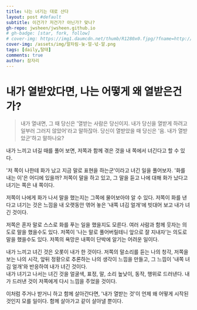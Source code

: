 ```yaml
---
title: 나는 녀기는 대로 산다
layout: post #default
subtitle: 이건가? 저건가? 아닌가? 맞나?
gh-repo: jwsheen/jwsheen.github.io
# gh-badge: [star, fork, follow]
# cover-img: https://img1.daumcdn.net/thumb/R1280x0.fjpg/?fname=http://t1.daumcdn.net/brunch/service/user/3KhP/image/vIG3sawFIdH9skyUWjjqP1JGUkM.jpg
cover-img: /assets/img/말차림-늧-얼-넋-알.png
tags: [daily,탈태]
comments: true
author: 잠자리
---
```


# 내가 열받았다면, 나는 어떻게 왜 열받은건가?

> 내가 열내면, 그 때 당신은 '열받는 사람은 당신이지. 내가 당신을 열받게 하려고 일부러 그러지 않았어'라고 말하잖아. 당신이 열받았을 때 당신은 '음. 내가 열받았군'하고 말하나요?

내가 느끼고 녀길 때를 풀어 보면, 저쪽과 함께 겪은 것을 내 쪽에서 녀긴다고 할 수 있다.

'저 쪽이 나한테 화가 났고 지금 말로 표현을 하는군'이라고 녀긴 일을 풀어보자.
'화를 내는 이'은 어디에 있을까? 
저쪽이 말을 하고 있고, 그 말을 듣고 나에 대해 화가 났다고 녀기는 쪽은 내 쪽이다. 

저쪽이 나에게 화가 나서 말을 했는지는 그쪽에 물어보아야 알 수 있다.
저쪽이 화를 낸다고 녀기는 것은 느낌을 내 오랫동안 엮어 놓은 '내쪽 녀김 얼개'에 빗대어 보고 내가 녀긴 것이다.

저쪽은 혼자 말로 스스로 화를 푸는 일을 했을지도 모른다. 여러 사람과 함께 웃자는 의도로 말을 했을수도 있다. 저쪽이 '나는 말로 풀어버릴테니 앞으로 잘 지내자'는 의도로 말을 했을수도 있다. 저쪽의 욕망은 내쪽이 단박에 알기는 어려운 일이다.

내가 느끼고 녀긴 것은 오롯이 내가 한 것이다. 저쪽의 말소리를 듣는 나의 청각, 저쪽을 보는 나의 시각, 앞뒤 정황으로 추론하는 나의 생각이 느낌을 만들고, 그 느낌이 '내쪽 녀김 얼개'와 반응하여 내가 녀긴 것이다.  
내가 녀기고 나서는 녀긴 것을 얼굴색, 표정, 말, 소리 높낮이, 동작, 행위로 드러낸다. 내가 드러낸 것이 저쪽에게 다시 느낌을 주었을 것이다.

이처럼 주거나 받거니 하고 함께 살아간다면, '내가 열받는 것'이 언제 왜 어떻게 시작된 것인지 모를 일이다. 함께 살아가고 같이 살아낼 뿐이다.